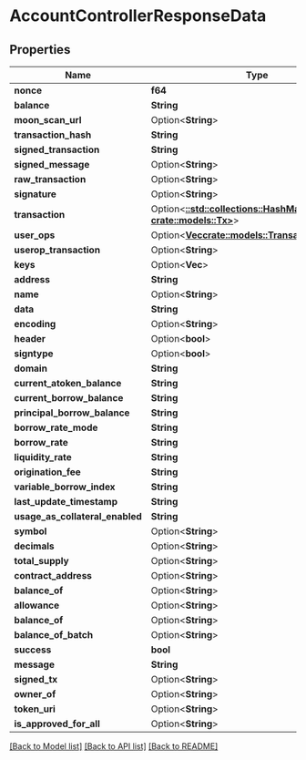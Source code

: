 # AccountControllerResponseData

## Properties

Name | Type | Description | Notes
------------ | ------------- | ------------- | -------------
**nonce** | **f64** |  | 
**balance** | **String** |  | 
**moon_scan_url** | Option<**String**> |  | [optional]
**transaction_hash** | **String** |  | 
**signed_transaction** | **String** |  | 
**signed_message** | Option<**String**> |  | [optional]
**raw_transaction** | Option<**String**> |  | [optional]
**signature** | Option<**String**> |  | [optional]
**transaction** | Option<[**::std::collections::HashMap<String, crate::models::Tx>**](Tx.md)> |  | [optional]
**user_ops** | Option<[**Vec<crate::models::TransactionRequest>**](TransactionRequest.md)> |  | [optional]
**userop_transaction** | Option<**String**> |  | [optional]
**keys** | Option<**Vec<String>**> |  | [optional]
**address** | **String** |  | 
**name** | Option<**String**> |  | [optional]
**data** | **String** |  | 
**encoding** | Option<**String**> |  | [optional]
**header** | Option<**bool**> |  | [optional]
**signtype** | Option<**bool**> |  | [optional]
**domain** | **String** |  | 
**current_atoken_balance** | **String** |  | 
**current_borrow_balance** | **String** |  | 
**principal_borrow_balance** | **String** |  | 
**borrow_rate_mode** | **String** |  | 
**borrow_rate** | **String** |  | 
**liquidity_rate** | **String** |  | 
**origination_fee** | **String** |  | 
**variable_borrow_index** | **String** |  | 
**last_update_timestamp** | **String** |  | 
**usage_as_collateral_enabled** | **String** |  | 
**symbol** | Option<**String**> |  | [optional]
**decimals** | Option<**String**> |  | [optional]
**total_supply** | Option<**String**> |  | [optional]
**contract_address** | Option<**String**> |  | [optional]
**balance_of** | Option<**String**> |  | [optional]
**allowance** | Option<**String**> |  | [optional]
**balance_of** | Option<**String**> |  | [optional]
**balance_of_batch** | Option<**String**> |  | [optional]
**success** | **bool** |  | 
**message** | **String** |  | 
**signed_tx** | Option<**String**> |  | [optional]
**owner_of** | Option<**String**> |  | [optional]
**token_uri** | Option<**String**> |  | [optional]
**is_approved_for_all** | Option<**String**> |  | [optional]

[[Back to Model list]](../README.md#documentation-for-models) [[Back to API list]](../README.md#documentation-for-api-endpoints) [[Back to README]](../README.md)


